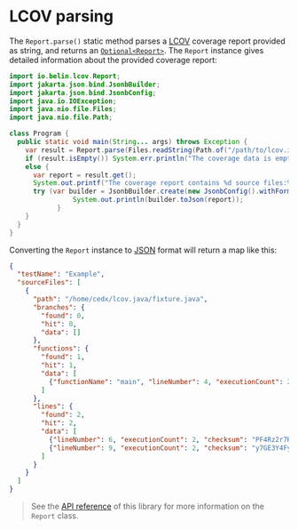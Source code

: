 # LCOV parsing
The `Report.parse()` static method parses a [LCOV](https://github.com/linux-test-project/lcov) coverage report provided as string,
and returns an [`Optional<Report>`](https://docs.oracle.com/en/java/javase/17/docs/api/java.base/java/util/Optional.html).
The `Report` instance gives detailed information about the provided coverage report:

```java
import io.belin.lcov.Report;
import jakarta.json.bind.JsonbBuilder;
import jakarta.json.bind.JsonbConfig;
import java.io.IOException;
import java.nio.file.Files;
import java.nio.file.Path;

class Program {
  public static void main(String... args) throws Exception {
    var result = Report.parse(Files.readString(Path.of("/path/to/lcov.info")));
    if (result.isEmpty()) System.err.println("The coverage data is empty or invalid.");
    else {
      var report = result.get();
      System.out.printf("The coverage report contains %d source files:%n", report.sourceFiles.size());
      try (var builder = JsonbBuilder.create(new JsonbConfig().withFormatting(true))) {
				System.out.println(builder.toJson(report));
			}
    }
  }
}
```

Converting the `Report` instance to [JSON](https://www.json.org) format will return a map like this:

```json
{
  "testName": "Example",
  "sourceFiles": [
    {
      "path": "/home/cedx/lcov.java/fixture.java",
      "branches": {
        "found": 0,
        "hit": 0,
        "data": []
      },
      "functions": {
        "found": 1,
        "hit": 1,
        "data": [
          {"functionName": "main", "lineNumber": 4, "executionCount": 2}
        ]
      },
      "lines": {
        "found": 2,
        "hit": 2,
        "data": [
          {"lineNumber": 6, "executionCount": 2, "checksum": "PF4Rz2r7RTliO9u6bZ7h6g"},
          {"lineNumber": 9, "executionCount": 2, "checksum": "y7GE3Y4FyXCeXcrtqgSVzw"}
        ]
      }
    }
  ]
}
```

> See the [API reference](api/) of this library for more information on the `Report` class.

